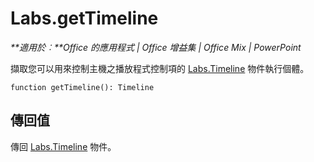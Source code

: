 
# Labs.getTimeline

 _**適用於︰**Office 的應用程式 | Office 增益集 | Office Mix | PowerPoint_

擷取您可以用來控制主機之播放程式控制項的 [Labs.Timeline](../../reference/office-mix/labs.timeline.md) 物件執行個體。

```
function getTimeline(): Timeline
```


## 傳回值

傳回 [Labs.Timeline](../../reference/office-mix/labs.timeline.md) 物件。


